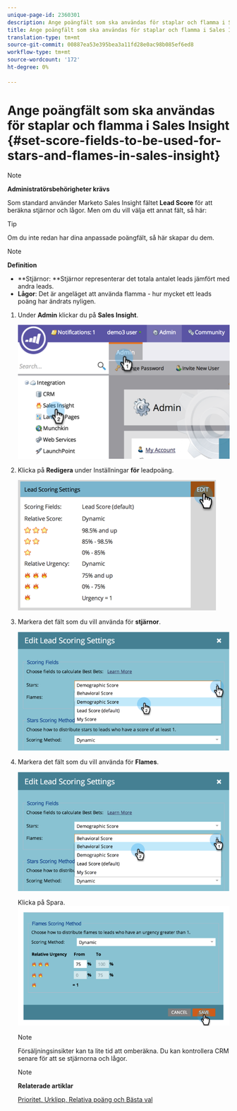 ```yaml
---
unique-page-id: 2360301
description: Ange poängfält som ska användas för staplar och flamma i Sales Insight - Marketo Docs - produktdokumentation
title: Ange poängfält som ska användas för staplar och flamma i Sales Insight
translation-type: tm+mt
source-git-commit: 00887ea53e395bea3a11fd28e0ac98b085ef6ed8
workflow-type: tm+mt
source-wordcount: '172'
ht-degree: 0%

---
```



# Ange poängfält som ska användas för staplar och flamma i Sales Insight {#set-score-fields-to-be-used-for-stars-and-flames-in-sales-insight}

>[!NOTE]
>
>**Administratörsbehörigheter krävs**

Som standard använder Marketo Sales Insight fältet **Lead Score** för att beräkna stjärnor och lågor. Men om du vill välja ett annat fält, så här:

>[!TIP]
>
>Om du inte redan har dina anpassade poängfält, så här [](../../../../../product-docs/administration/field-management/create-a-custom-field-in-marketo.md)skapar du dem.

>[!NOTE]
>
>**Definition**
>
>* **Stjärnor: **Stjärnor representerar det totala antalet leads jämfört med andra leads.
>* **Lågor**: Det är angeläget att använda flamma - hur mycket ett leads poäng har ändrats nyligen.

>



1. Under **Admin** klickar du på **Sales Insight**.

   ![](assets/image2014-9-16-13-3a27-3a19.png)

1. Klicka på **Redigera** under Inställningar **för** leadpoäng.

   ![](assets/image2014-9-16-13-3a27-3a33.png)

1. Markera det fält som du vill använda för **stjärnor**.

   ![](assets/image2014-9-16-13-3a27-3a45.png)

1. Markera det fält som du vill använda för **Flames**.

   ![](assets/image2014-9-16-13-3a28-3a1.png)

   Klicka på Spara.
   ![](assets/image2014-9-16-13-3a28-3a18.png)

   >[!NOTE]
   >
   >Försäljningsinsikter kan ta lite tid att omberäkna. Du kan kontrollera CRM senare för att se stjärnorna och lågor.

   >[!NOTE]
   >
   >**Relaterade artiklar**
   >
   >
   >[Prioritet, Urklipp, Relativa poäng och Bästa val](priority-urgency-relative-score-and-best-bets.md)

